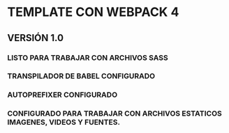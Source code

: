 # TEMPLATE CON WEBPACK 4

## VERSIÓN 1.0

### LISTO PARA TRABAJAR CON ARCHIVOS SASS
### TRANSPILADOR DE BABEL CONFIGURADO
### AUTOPREFIXER CONFIGURADO
### CONFIGURADO PARA TRABAJAR CON ARCHIVOS ESTATICOS IMAGENES, VIDEOS Y FUENTES.